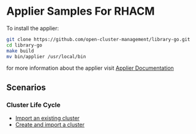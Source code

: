 # Applier Samples For RHACM

To install the applier:
```bash
git clone https://github.com/open-cluster-management/library-go.git
cd library-go
make build
mv bin/applier /usr/local/bin
```

for more information about the applier visit [Applier Documentation](https://github.com/open-cluster-management/library-go/blob/master/docs/applier.md)

## Scenarios
### Cluster Life Cycle

- [Import an existing cluster](./import-cluster)
- [Create and import a cluster](./create-cluster)
